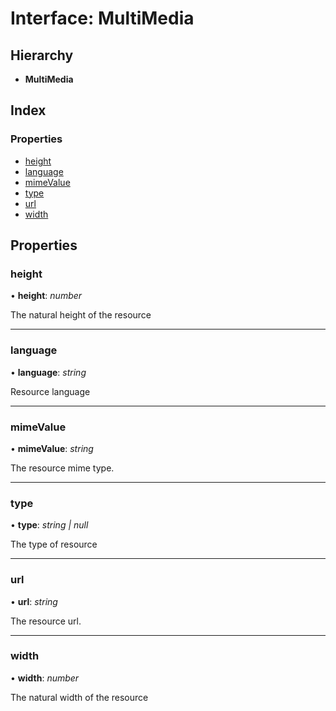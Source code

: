 # Interface: MultiMedia

## Hierarchy

-   **MultiMedia**

## Index

### Properties

-   [height](multimedia.md#height)
-   [language](multimedia.md#language)
-   [mimeValue](multimedia.md#mimevalue)
-   [type](multimedia.md#type)
-   [url](multimedia.md#url)
-   [width](multimedia.md#width)

## Properties

### height

• **height**: _number_

The natural height of the resource

---

### language

• **language**: _string_

Resource language

---

### mimeValue

• **mimeValue**: _string_

The resource mime type.

---

### type

• **type**: _string | null_

The type of resource

---

### url

• **url**: _string_

The resource url.

---

### width

• **width**: _number_

The natural width of the resource
